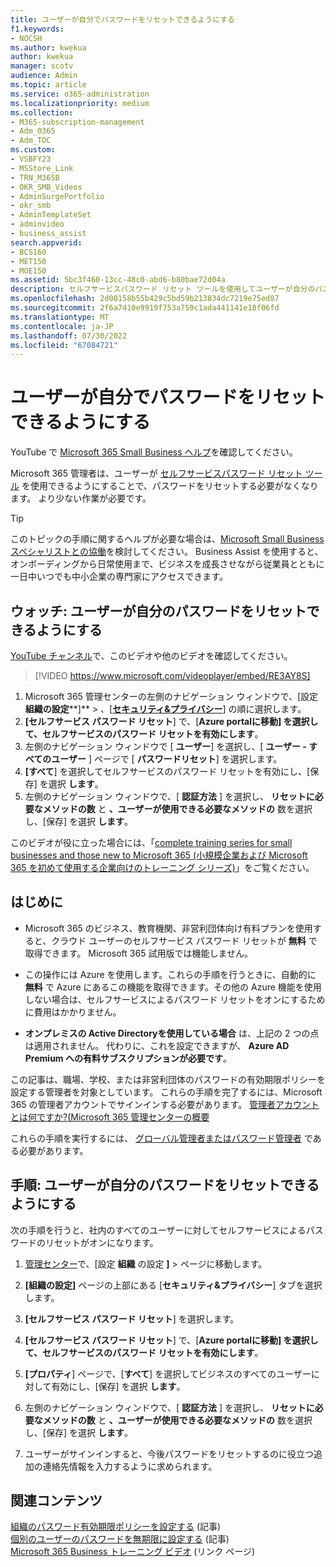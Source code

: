 ```yaml
---
title: ユーザーが自分でパスワードをリセットできるようにする
f1.keywords:
- NOCSH
ms.author: kwekua
author: kwekua
manager: scotv
audience: Admin
ms.topic: article
ms.service: o365-administration
ms.localizationpriority: medium
ms.collection:
- M365-subscription-management
- Adm_O365
- Adm_TOC
ms.custom:
- VSBFY23
- MSStore_Link
- TRN_M365B
- OKR_SMB_Videos
- AdminSurgePortfolio
- okr_smb
- AdminTemplateSet
- adminvideo
- business_assist
search.appverid:
- BCS160
- MET150
- MOE150
ms.assetid: 5bc3f460-13cc-48c0-abd6-b80bae72d04a
description: セルフサービスパスワード リセット ツールを使用してユーザーが自分のパスワードをリセットできるように、Microsoft 365 管理センターでポリシーを設定する方法について説明します。
ms.openlocfilehash: 2d00158b55b429c5bd59b213834dc7219e75ed87
ms.sourcegitcommit: 2f6a7410e9919f753a759c1ada441141e18f06fd
ms.translationtype: MT
ms.contentlocale: ja-JP
ms.lasthandoff: 07/30/2022
ms.locfileid: "67084721"
---
```

# <a name="let-users-reset-their-own-passwords"></a>ユーザーが自分でパスワードをリセットできるようにする

YouTube で [Microsoft 365 Small Business ヘルプ](https://go.microsoft.com/fwlink/?linkid=2197659)を確認してください。

Microsoft 365 管理者は、ユーザーが [セルフサービスパスワード リセット ツール](https://go.microsoft.com/fwlink/p/?LinkId=522677) を使用できるようにすることで、パスワードをリセットする必要がなくなります。 より少ない作業が必要です。

> [!TIP]
> このトピックの手順に関するヘルプが必要な場合は、[Microsoft Small Business スペシャリストとの協働](https://go.microsoft.com/fwlink/?linkid=2186871)を検討してください。 Business Assist を使用すると、オンボーディングから日常使用まで、ビジネスを成長させながら従業員とともに一日中いつでも中小企業の専門家にアクセスできます。
 
## <a name="watch-let-users-reset-their-own-passwords"></a>ウォッチ: ユーザーが自分のパスワードをリセットできるようにする

[YouTube チャンネル](https://go.microsoft.com/fwlink/?linkid=2198214)で、このビデオや他のビデオを確認してください。

> [!VIDEO https://www.microsoft.com/videoplayer/embed/RE3AY8S]

1. Microsoft 365 管理センターの左側のナビゲーション ウィンドウで、[設定 **組織の設定****]** > 、[<a href="https://go.microsoft.com/fwlink/p/?linkid=2072756" target="_blank">**セキュリティ&プライバシー**</a>] の順に選択します。
1. **[セルフサービス パスワード リセット**] で、[**Azure portalに移動] を選択して、セルフサービスのパスワード リセットを有効にします**。
1. 左側のナビゲーション ウィンドウで [ **ユーザー**] を選択し、[ **ユーザー - すべてのユーザー** ] ページで [ **パスワードリセット**] を選択します。
1. **[すべて**] を選択してセルフサービスのパスワード リセットを有効にし、[保存] を選択 **します**。
1. 左側のナビゲーション ウィンドウで、[ **認証方法** ] を選択し、 **リセットに必要なメソッドの数** と **、ユーザーが使用できる必要なメソッドの** 数を選択し、[保存] を選択 **します**。 

このビデオが役に立った場合には、「[complete training series for small businesses and those new to Microsoft 365 (小規模企業および Microsoft 365 を初めて使用する企業向けのトレーニング シリーズ)](../../business-video/index.yml)」をご覧ください。
 
## <a name="before-you-begin"></a>はじめに
  
- Microsoft 365 のビジネス、教育機関、非営利団体向け有料プランを使用すると、クラウド ユーザーのセルフサービス パスワード リセットが **無料** で取得できます。 Microsoft 365 試用版では機能しません。

- この操作には Azure を使用します。これらの手順を行うときに、自動的に **無料** で Azure にあるこの機能を取得できます。その他の Azure 機能を使用しない場合は、セルフサービスによるパスワード リセットをオンにするために費用はかかりません。

- **オンプレミスの Active Directoryを使用している場合** は、上記の 2 つの点は適用されません。 代わりに、これを設定できますが、 **Azure AD Premium への有料サブスクリプションが必要です**。

この記事は、職場、学校、または非営利団体のパスワードの有効期限ポリシーを設定する管理者を対象としています。 これらの手順を完了するには、Microsoft 365 の管理者アカウントでサインインする必要があります。 [管理者アカウントとは何ですか?(Microsoft 365 管理センターの概要](../admin-overview/admin-center-overview.md)

これらの手順を実行するには、 [グローバル管理者またはパスワード管理者](about-admin-roles.md) である必要があります。

## <a name="steps-let-people-reset-their-own-passwords"></a>手順: ユーザーが自分のパスワードをリセットできるようにする

次の手順を行うと、社内のすべてのユーザーに対してセルフサービスによるパスワードのリセットがオンになります。

1. <a href="https://go.microsoft.com/fwlink/p/?linkid=2024339" target="_blank">管理センター</a>で、[設定 **組織** の設定 **]** >  ページに移動します。

2. **[組織の設定]** ページの上部にある [**セキュリティ&プライバシー**] タブを選択します。
  
3. **[セルフサービス パスワード リセット**] を選択します。

4. **[セルフサービス パスワード リセット**] で、[**Azure portalに移動] を選択して、セルフサービスのパスワード リセットを有効にします**。

5. **[プロパティ**] ページで、[**すべて**] を選択してビジネスのすべてのユーザーに対して有効にし、[保存] を選択 **します**。

6. 左側のナビゲーション ウィンドウで、[ **認証方法** ] を選択し、 **リセットに必要なメソッドの数** と **、ユーザーが使用できる必要なメソッドの** 数を選択し、[保存] を選択 **します**。 
  
7. ユーザーがサインインすると、今後パスワードをリセットするのに役立つ追加の連絡先情報を入力するように求められます。

## <a name="related-content"></a>関連コンテンツ

[組織のパスワード有効期限ポリシーを設定する](../manage/set-password-expiration-policy.md) (記事)\
[個別のユーザーのパスワードを無期限に設定する](set-password-to-never-expire.md) (記事)\
[Microsoft 365 Business トレーニング ビデオ](../../business-video/index.yml) (リンク ページ)
